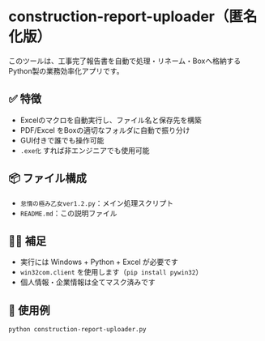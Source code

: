 # construction-report-uploader（匿名化版）

このツールは、工事完了報告書を自動で処理・リネーム・Boxへ格納する Python製の業務効率化アプリです。

## ✅ 特徴
- Excelのマクロを自動実行し、ファイル名と保存先を構築
- PDF/Excel をBoxの適切なフォルダに自動で振り分け
- GUI付きで誰でも操作可能
- `.exe化` すれば非エンジニアでも使用可能

## 📦 ファイル構成
- `怠惰の極み乙女ver1.2.py`：メイン処理スクリプト
- `README.md`：この説明ファイル

## 🧑‍💻 補足
- 実行には Windows + Python + Excel が必要です
- `win32com.client` を使用します（`pip install pywin32`）
- 個人情報・企業情報は全てマスク済みです

## 🧪 使用例
```bash
python construction-report-uploader.py
